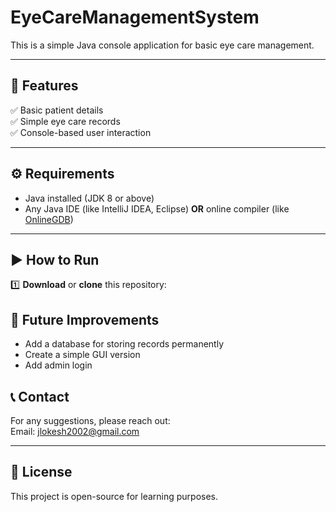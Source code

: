 # EyeCareManagementSystem

This is a simple Java console application for basic eye care management.

---

## 📌 Features

✅ Basic patient details  
✅ Simple eye care records  
✅ Console-based user interaction

---

## ⚙️ Requirements

- Java installed (JDK 8 or above)
- Any Java IDE (like IntelliJ IDEA, Eclipse) **OR** online compiler (like [OnlineGDB](https://www.onlinegdb.com/))

---

## ▶️ How to Run

1️⃣ **Download** or **clone** this repository:
## 🚀 Future Improvements

- Add a database for storing records permanently
- Create a simple GUI version
- Add admin login
## 📞 Contact

For any suggestions, please reach out:  
Email: jlokesh2002@gmail.com

---

## 📄 License

This project is open-source for learning purposes.
